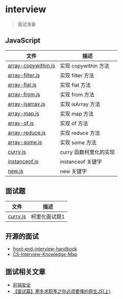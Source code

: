 # interview
> 面试准备

## JavaScript

| 文件 | 描述 |
| ----- | ---- |
|[array-copywithin.js](src/js/array-copywithin.js) | 实现 copywithin 方法 |
|[array-filter.js](src/js/array-filter.js) | 实现 filter 方法 |
|[array-flat.js](src/js/array-flat.js) | 实现 flat 方法 |
|[array-from.js](src/js/array-from.js) | 实现 from 方法 |
|[array-isarray.js](src/js/array-isarray.js) | 实现 isArray 方法 |
|[array-map.js](src/js/array-map.js) | 实现 map 方法 |
|[array-of.js](src/js/array-of.js) | 实现 of 方法 |
|[array-reduce.js](src/js/array-reduce.js) | 实现 reduce 方法 |
|[array-some.js](src/js/array-some.js) | 实现 some 方法 |
|[curry.js](src/js/curry.js) | curry 函数柯里化的实现 |
|[instanceof.js](src/js/instanceof.js) | instanceof 关键字 |
|[new.js](src/js/new.js) | new 关键字 |

## 面试题

| 文件 | 描述 |
| ----- | ---- |
|[curry.js](src/interview/curry.js) | 柯里化面试题1 |

## 开源的面试
- [front-end-interview-handbook](https://github.com/yangshun/front-end-interview-handbook/blob/master/Translations/Chinese/README.md)
- [CS-Interview-Knowledge-Map](https://github.com/InterviewMap/CS-Interview-Knowledge-Map)

## 面试相关文章

- [前端安全](https://juejin.im/post/5dfb601a6fb9a0163d1a691c)
- [【面试篇】寒冬求职季之你必须要懂的原生JS(上)](https://juejin.im/post/5cab0c45f265da2513734390)